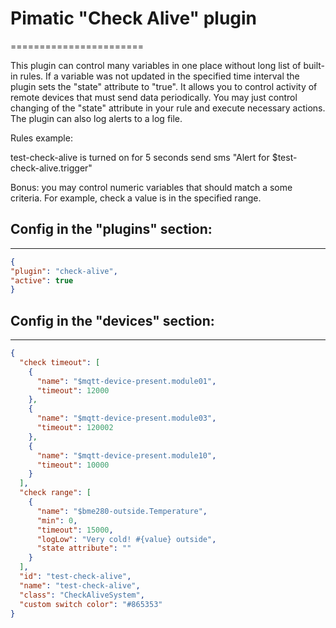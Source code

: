 # Pimatic "Check Alive" plugin
=======================

This plugin can control many variables in one place without long list of built-in rules. If a variable was not updated in the specified time interval the plugin sets the "state" attribute to "true". It allows you to control activity of remote devices that must send data periodically. You may just control changing of the "state" attribute in your rule and execute necessary actions. The plugin can also log alerts to a log file.

Rules example:

test-check-alive is turned on for 5 seconds 
send sms "Alert for $test-check-alive.trigger"

Bonus: you may control numeric variables that should match a some criteria. For example, check a value is in the specified range.

## Config in the "plugins" section:
-------

```json
{
"plugin": "check-alive",
"active": true
}
```

## Config in the "devices" section:
-------
```json
{
  "check timeout": [
    {
      "name": "$mqtt-device-present.module01",
      "timeout": 12000
    },
    {
      "name": "$mqtt-device-present.module03",
      "timeout": 120002
    },
    {
      "name": "$mqtt-device-present.module10",
      "timeout": 10000
    }
  ],
  "check range": [
    {
      "name": "$bme280-outside.Temperature",
      "min": 0,
      "timeout": 15000,
      "logLow": "Very cold! #{value} outside",
      "state attribute": ""
    }
  ],
  "id": "test-check-alive",
  "name": "test-check-alive",
  "class": "CheckAliveSystem",
  "custom switch color": "#865353"
}
```